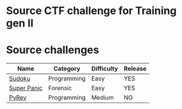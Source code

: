 # Source CTF challenge for Training gen II
  
  
  
# Source challenges
| Name | Category | Difficulty | Release |
| ---- | ---- | ---- | --- |
| [Sudoku](/ctf/sudoku.cpp) | Programming | Easy | YES |
| [Super Panic](/ctf/panic.jpg) | Forensic | Easy | YES |
| [PyRev](/ctf/pyRev.py) | Programming | Medium | NO |
